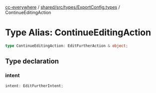 [cc-everywhere](../../../../../index.md) / [shared/src/types/ExportConfig.types](../index.md) / ContinueEditingAction

# Type Alias: ContinueEditingAction

```ts
type ContinueEditingAction: EditFurtherAction & object;
```

## Type declaration

### intent

```ts
intent: EditFurtherIntent;
```
